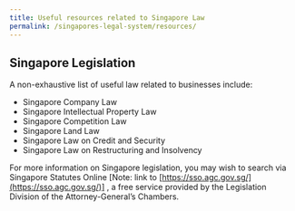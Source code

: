 ```yaml
---
title: Useful resources related to Singapore Law
permalink: /singapores-legal-system/resources/
---
```


## Singapore Legislation

A non-exhaustive list of useful law related to businesses include:
- Singapore Company Law
- Singapore Intellectual Property Law
- Singapore Competition Law
- Singapore Land Law
- Singapore Law on Credit and Security
- Singapore Law on Restructuring and Insolvency

For more information on Singapore legislation, you may wish to search via Singapore Statutes Online [Note: link to [https://sso.agc.gov.sg/](https://sso.agc.gov.sg/)] , a free service provided by the Legislation Division of the Attorney-General’s Chambers.
